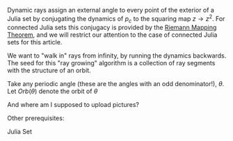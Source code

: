 Dynamic rays assign an external angle to every point of the exterior of a Julia set by conjugating the dynamics of $p_c$ to the squaring map $z \rightarrow z^2$. For connected Julia sets this conjugacy is provided by the [Riemann Mapping Theorem](https://en.wikipedia.org/wiki/Riemann_mapping_theorem), and we will restrict our attention to the case of connected Julia sets for this article.

We want to "walk in" rays from infinity, by running the dynamics backwards. The seed for this "ray growing" algorithm is a collection of ray segments with the structure of an orbit. 

Take any periodic angle (these are the angles with an odd denominator!), $\theta$. Let $Orb(\theta)$ denote the orbit of $\theta$

And where am I supposed to upload pictures?


Other prerequisites:

Julia Set